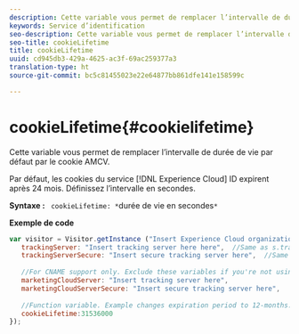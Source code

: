 ```yaml
---
description: Cette variable vous permet de remplacer l’intervalle de durée de vie par défaut par le cookie AMCV.
keywords: Service d’identification
seo-description: Cette variable vous permet de remplacer l’intervalle de durée de vie par défaut par le cookie AMCV.
seo-title: cookieLifetime
title: cookieLifetime
uuid: cd945db3-429a-4625-ac3f-69ac259377a3
translation-type: ht
source-git-commit: bc5c81455023e22e64877bb861dfe141e158599c

---
```



# cookieLifetime{#cookielifetime}

Cette variable vous permet de remplacer l’intervalle de durée de vie par défaut par le cookie AMCV.

Par défaut, les cookies du service [!DNL Experience Cloud] ID expirent après 24 mois. Définissez l’intervalle en secondes.

**Syntaxe :** ` cookieLifetime: *`durée de vie en secondes`*`

**Exemple de code**

```js
var visitor = Visitor.getInstance ("Insert Experience Cloud organization ID here",{ 
   trackingServer: "Insert tracking server here here",  //Same as s.trackingServer 
   trackingServerSecure: "Insert secure tracking server here",  //Same as s.trackingServerSecure 
 
   //For CNAME support only. Exclude these variables if you're not using CNAME 
   marketingCloudServer: "Insert tracking server here", 
   marketingCloudServerSecure: "Insert secure tracking server here", 
 
   //Function variable. Example changes expiration period to 12-months. 
   cookieLifetime:31536000 
});
```

